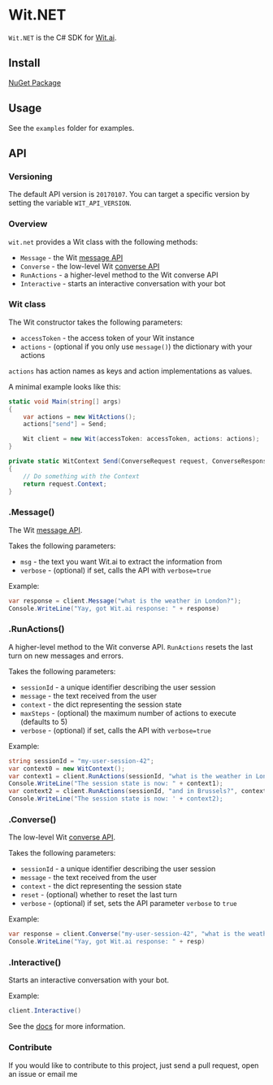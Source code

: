 # Wit.NET

`Wit.NET` is the C# SDK for [Wit.ai](http://wit.ai).

## Install

[NuGet Package](https://www.nuget.org/packages/MatheusFroes.Wit.NET)

## Usage

See the `examples` folder for examples.

## API

### Versioning

The default API version is `20170107`.
You can target a specific version by setting the variable `WIT_API_VERSION`.

### Overview

`wit.net` provides a Wit class with the following methods:
* `Message` - the Wit [message API](https://wit.ai/docs/http/20160330#get-intent-via-text-link)
* `Converse` - the low-level Wit [converse API](https://wit.ai/docs/http/20160330#converse-link)
* `RunActions` - a higher-level method to the Wit converse API
* `Interactive` - starts an interactive conversation with your bot

### Wit class

The Wit constructor takes the following parameters:
* `accessToken` - the access token of your Wit instance
* `actions` - (optional if you only use `message()`) the dictionary with your actions

`actions` has action names as keys and action implementations as values.

A minimal example looks like this:

```c#
static void Main(string[] args)
{
    var actions = new WitActions();
    actions["send"] = Send;

    Wit client = new Wit(accessToken: accessToken, actions: actions);
}

private static WitContext Send(ConverseRequest request, ConverseResponse response)
{
    // Do something with the Context
    return request.Context;
}
```
### .Message()

The Wit [message API](https://wit.ai/docs/http/20160330#get-intent-via-text-link).

Takes the following parameters:
* `msg` - the text you want Wit.ai to extract the information from
* `verbose` - (optional) if set, calls the API with `verbose=true`

Example:
```c#
var response = client.Message("what is the weather in London?");
Console.WriteLine("Yay, got Wit.ai response: " + response)
```

### .RunActions()

A higher-level method to the Wit converse API.
`RunActions` resets the last turn on new messages and errors.

Takes the following parameters:
* `sessionId` - a unique identifier describing the user session
* `message` - the text received from the user
* `context` - the dict representing the session state
* `maxSteps` - (optional) the maximum number of actions to execute (defaults to 5)
* `verbose` - (optional) if set, calls the API with `verbose=true`

Example:
```c#
string sessionId = "my-user-session-42";
var context0 = new WitContext();
var context1 = client.RunActions(sessionId, "what is the weather in London?", context0);
Console.WriteLine("The session state is now: " + context1);
var context2 = client.RunActions(sessionId, "and in Brussels?", context1);
Console.WriteLine("The session state is now: ' + context2);
```
### .Converse()

The low-level Wit [converse API](https://wit.ai/docs/http/20160330#converse-link).

Takes the following parameters:
* `sessionId` - a unique identifier describing the user session
* `message` - the text received from the user
* `context` - the dict representing the session state
* `reset` - (optional) whether to reset the last turn
* `verbose` - (optional) if set, sets the API parameter `verbose` to `true`

Example:
```c#
var response = client.Converse("my-user-session-42", "what is the weather in London?", new WitContext());
Console.WriteLine("Yay, got Wit.ai response: " + resp)
```

### .Interactive()

Starts an interactive conversation with your bot.

Example:
```c#
client.Interactive()
```

See the [docs](https://wit.ai/docs) for more information.

### Contribute

If you would like to contribute to this project, just send a pull request, open an issue or email me
